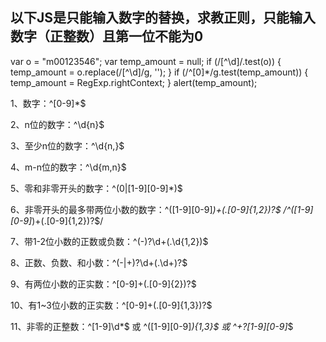 ## 以下JS是只能输入数字的替换，求教正则，只能输入数字（正整数）且第一位不能为0
var o = "m00123546";
var temp_amount = null;
if (/[^\d]/.test(o)) {
    temp_amount = o.replace(/[^\d]/g, '');
}
if (/^[0]*/g.test(temp_amount)) {
    temp_amount = RegExp.rightContext;
}
alert(temp_amount);


1、数字：^[0-9]*$

2、n位的数字：^\d{n}$

3、至少n位的数字：^\d{n,}$

4、m-n位的数字：^\d{m,n}$

5、零和非零开头的数字：^(0|[1-9][0-9]*)$

6、非零开头的最多带两位小数的数字：^([1-9][0-9]*)+(\.[0-9]{1,2})?$
/^([1-9][0-9]*)+(.[0-9]{1,2})?$/

7、带1-2位小数的正数或负数：^(\-)?\d+(\.\d{1,2})$

8、正数、负数、和小数：^(\-|\+)?\d+(\.\d+)?$

9、有两位小数的正实数：^[0-9]+(\.[0-9]{2})?$

10、有1~3位小数的正实数：^[0-9]+(\.[0-9]{1,3})?$

11、非零的正整数：^[1-9]\d*$ 或 ^([1-9][0-9]*){1,3}$ 或 ^\+?[1-9][0-9]*$


